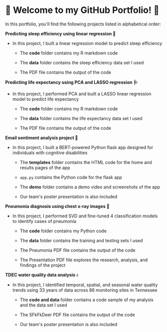 # 🎉 Welcome to my GitHub Portfolio! 🎉

In this portfolio, you'll find the following projects listed in alphabetical order:


**Predicting sleep efficiency using linear regression 🌙**

- In this project, I built a linear regression model to predict sleep efficiency

  - The **code** folder contains my R markdown code
  
  - The **data** folder contains the sleep efficiency data set I used

  - The PDF file contains the output of the code


**Predicting life expectancy using PCA and LASSO regression 🩺**

- In this project, I performed PCA and built a LASSO linear regression model to predict life expectancy

  - The **code** folder contains my R markdown code
  
  - The **data** folder contains the life expectancy data set I used

  - The PDF file contains the output of the code
 

**Email sentiment analysis project 📧**

- In this project, I built a BERT-powered Python flask app designed for individuals with cognitive disabilities

  - The **templates** folder contains the HTML code for the home and results pages of the app

  - `app.py` contains the Python code for the flask app

  - The **demo** folder contains a demo video and screenshots of the app

  - Our team's poster presentation is also included


**Pneumonia diagnosis using chest x-ray images 🩻**

- In this project, I performed SVD and fine-tuned 4 classification models to identify cases of pneumonia

  - The **code** folder contains my Python code
  
  - The **data** folder contains the training and testing sets I used

  - The Pneumonia PDF file contains the output of the code

  - The Presentation PDF file explores the research, analysis, and findings of the project


**TDEC water quality data analysis 💧**

- In this project, I identified temporal, spatial, and seasonal water quality trends using 33 years of data across 86 monitoring sites in Tennessee

  - The **code and data** folder contains a code sample of my analysis and the data set I used
  
  - The SFkFkDeer PDF file contains the output of the code
  
  - Our team's poster presentation is also included
